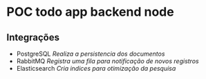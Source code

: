 # POC todo app backend node

## Integrações

 - PostgreSQL
   _Realiza a persistencia dos documentos_
 - RabbitMQ
   _Registra uma fila para notificação de novos registros_
 - Elasticsearch
   _Cria indices para otimização da pesquisa_

